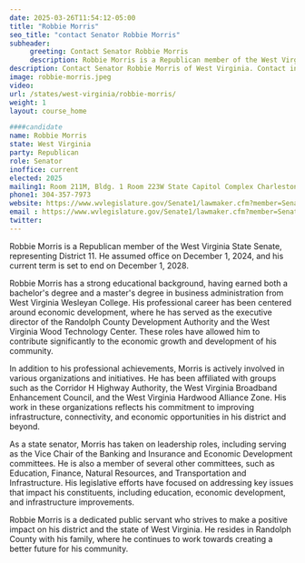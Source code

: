 ```yaml
---
date: 2025-03-26T11:54:12-05:00
title: "Robbie Morris"
seo_title: "contact Senator Robbie Morris"
subheader:
     greeting: Contact Senator Robbie Morris
     description: Robbie Morris is a Republican member of the West Virginia State Senate, representing District 11. He assumed office on December 1, 2024, and his current term is set to end on December 1, 2028.
description: Contact Senator Robbie Morris of West Virginia. Contact information for Robbie Morris includes email address, phone number, and mailing address.
image: robbie-morris.jpeg
video:
url: /states/west-virginia/robbie-morris/
weight: 1
layout: course_home

####candidate
name: Robbie Morris
state: West Virginia
party: Republican
role: Senator
inoffice: current
elected: 2025
mailing1: Room 211M, Bldg. 1 Room 223W State Capitol Complex Charleston, WV 25305
phone1: 304-357-7973
website: https://www.wvlegislature.gov/Senate1/lawmaker.cfm?member=Senator%20Morris/
email : https://www.wvlegislature.gov/Senate1/lawmaker.cfm?member=Senator%20Morris/
twitter: 
---
```

Robbie Morris is a Republican member of the West Virginia State Senate, representing District 11. He assumed office on December 1, 2024, and his current term is set to end on December 1, 2028.

Robbie Morris has a strong educational background, having earned both a bachelor's degree and a master's degree in business administration from West Virginia Wesleyan College. His professional career has been centered around economic development, where he has served as the executive director of the Randolph County Development Authority and the West Virginia Wood Technology Center. These roles have allowed him to contribute significantly to the economic growth and development of his community.

In addition to his professional achievements, Morris is actively involved in various organizations and initiatives. He has been affiliated with groups such as the Corridor H Highway Authority, the West Virginia Broadband Enhancement Council, and the West Virginia Hardwood Alliance Zone. His work in these organizations reflects his commitment to improving infrastructure, connectivity, and economic opportunities in his district and beyond.

As a state senator, Morris has taken on leadership roles, including serving as the Vice Chair of the Banking and Insurance and Economic Development committees. He is also a member of several other committees, such as Education, Finance, Natural Resources, and Transportation and Infrastructure. His legislative efforts have focused on addressing key issues that impact his constituents, including education, economic development, and infrastructure improvements.

Robbie Morris is a dedicated public servant who strives to make a positive impact on his district and the state of West Virginia. He resides in Randolph County with his family, where he continues to work towards creating a better future for his community.
